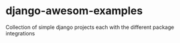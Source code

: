 # django-awesom-examples
Collection of simple django projects each with the different package integrations
